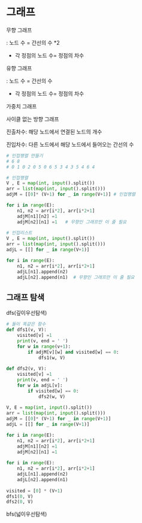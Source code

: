 # 그래프

무향 그래프

: 노드 수 = 간선의 수 *2

- 각 정점의 노드 수= 정점의 차수

유향 그래프

: 노드 수 = 간선의 수

- 각 정점의 노드 수= 정점의 차수

가중치 그래프

사이클 없는 방향 그래프



진출차수: 해당 노드에서 연결된 노드의 개수

진입차수: 다른 노드에서 해당 노드에서 들어오는 간선의 수



```python
# 인접행렬 만들기
# 6 8 
# 0 1 0 2 0 5 0 6 5 3 4 3 5 4 6 4

# 인접행렬
V , E = map(int, input().split())
arr = list(map(int, input().split()))
adjM = [[0]* (V+1) for _ in range(V+1)] # 인접행렬

for i in range(E):
    n1, n2 = arr[i*2], arr[i*2+1]
    adjM[n1][n2] =1
    adjM[n2][n1] =1   # 무향인 그래프만 이 줄 필요
    
# 인접리스트
V , E = map(int, input().split())
arr = list(map(int, input().split()))
adjL = [[] for _ in range(V+1)]

for i in range(E):
    n1, n2 = arr[i*2], arr[i*2+1]
    adjL[n1].append(n2)
    adjL[n2].append(n1)  # 무향인 그래프만 이 줄 필요
```



## 그래프 탐색

dfs(깊이우선탐색)

```python
# 둘이 똑같은 함수
def dfs1(v, V):
    visited[v] =1
    print(v, end = ' ')
    for w in range(v+1):
        if adjM[v][w] and visited[w] == 0:
            dfs1(w, V)
            
def dfs2(v, V):
    visited[v] =1
    print(v, end = ' ')
    for w in adjL[v]:
        if visited[w] == 0:
            dfs2(w, V)
            
V, E = map(int, input().split())
arr = list(map(int, input().split()))
adjM = [[0]* (V+1) for _ in range(V+1)]
adjL = [[] for _ in range(V+1)]

for i in range(E):
    n1, n2 = arr[i*2], arr[i*2+1]
    adjM[n1][n2] =1
    adjM[n2][n1] =1
    
for i in range(E):
    n1, n2 = arr[i*2], arr[i*2+1]
    adjL[n1].append(n2)
    adjL[n2].append(n1)
    
visited = [0] * (V+1)
dfs1(0, V)
dfs2(0, V)
```



bfs(넓이우선탐색)



